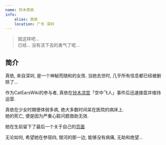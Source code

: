```yaml
---
name: 铃木真依
info:
    alias: 真依
    location: 广东 深圳
---
```


> 就这样吧...  
> 已经... 没有活下去的勇气了呢...  

## 简介

真依, 来自深圳, 是一个神秘而随和的女孩. 当她去世时, 几乎所有信息都已经被删除了...  

作为CatEarsWiki的参与者, 真依在[铃木凉宫](https://one-among.us/profile/suzuki)「空中飞人」事件后迅速接盘并维持运营.  

真依在少女时期便体弱多病, 绝大多数时间呆在医院的病床上.  
她的死亡, 便是因为严重心脏问题救助无效.  

她在生前留下了最后一个关于自己的[页面](https://xtcteam-my.sharepoint.com/:u:/g/personal/ying_fengzhuang_xtcteam_onmicrosoft_com/EUtWQZbyK8lGs_WssKLUfTIB7YNmnJ50_RCusxo1Y9r0Qw?e=EYLPbF)  

无论如何, 希望她在参宿四, 银河的那一边, 能够没有病痛, 无助和绝望...  

